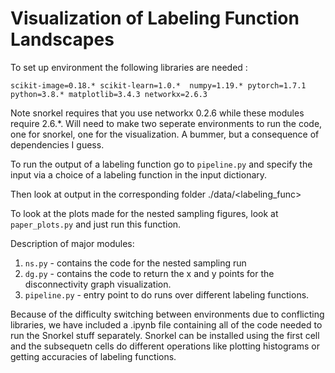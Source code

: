 # Visualization of Labeling Function Landscapes


To set up environment the following libraries are needed :

``scikit-image=0.18.* scikit-learn=1.0.*  numpy=1.19.* pytorch=1.7.1 python=3.8.* matplotlib=3.4.3 networkx=2.6.3``


Note snorkel requires that you use networkx 0.2.6 while these modules require 2.6.*. 
Will need to make two seperate environments to run the code, one for snorkel, 
one for the visualization. A bummer, but a consequence of dependencies I guess. 




To run the output of a labeling function go to  `pipeline.py` and specify the input via a choice of a labeling function in the input dictionary.

Then look at output in the corresponding folder ./data/<labeling_func>

To look at the plots made for the nested sampling figures, look at `paper_plots.py`
and just run this function.

Description of major modules:
1. `ns.py` - contains the code for the nested sampling run
2.  `dg.py` - contains the code to return the x and y points for the disconnectivity graph visualization.
3. `pipeline.py` - entry point to do runs over different labeling functions.


Because of the difficulty switching between environments due to conflicting libraries, we have included a .ipynb file containing all of the code needed to run the Snorkel stuff separately. Snorkel can be installed using the first cell and the subsequetn cells do different operations like plotting histograms or getting accuracies of labeling functions.
